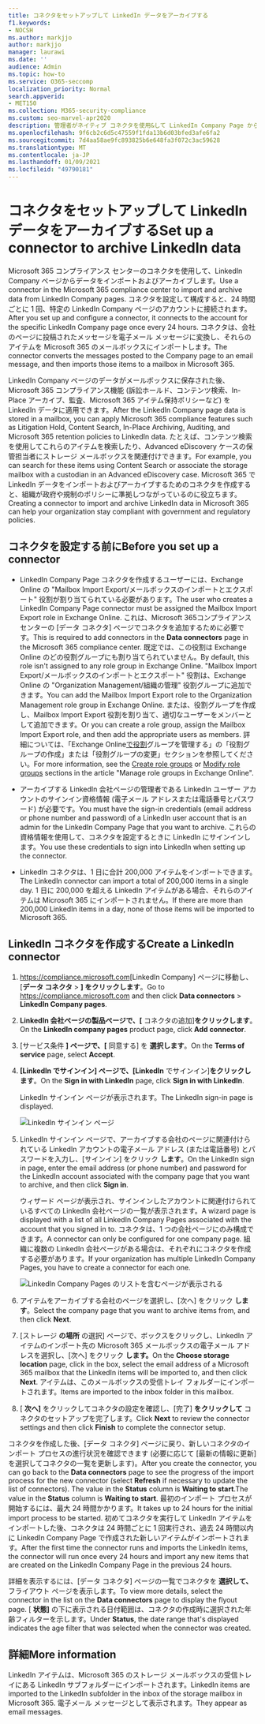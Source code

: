 ```yaml
---
title: コネクタをセットアップして LinkedIn データをアーカイブする
f1.keywords:
- NOCSH
ms.author: markjjo
author: markjjo
manager: laurawi
ms.date: ''
audience: Admin
ms.topic: how-to
ms.service: O365-seccomp
localization_priority: Normal
search.appverid:
- MET150
ms.collection: M365-security-compliance
ms.custom: seo-marvel-apr2020
description: 管理者がネイティブ コネクタを使用&して LinkedIn Company Page から Microsoft 365 にデータをインポートする方法について説明します。
ms.openlocfilehash: 9f6cb2c6d5c47559f1fda13b6d03bfed3afe6fa2
ms.sourcegitcommit: 7d4aa58ae9fc893825b6e648fa3f072c3ac59628
ms.translationtype: MT
ms.contentlocale: ja-JP
ms.lasthandoff: 01/09/2021
ms.locfileid: "49790181"
---
```

# <a name="set-up-a-connector-to-archive-linkedin-data"></a><span data-ttu-id="7a43e-103">コネクタをセットアップして LinkedIn データをアーカイブする</span><span class="sxs-lookup"><span data-stu-id="7a43e-103">Set up a connector to archive LinkedIn data</span></span>

<span data-ttu-id="7a43e-104">Microsoft 365 コンプライアンス センターのコネクタを使用して、LinkedIn Company ページからデータをインポートおよびアーカイブします。</span><span class="sxs-lookup"><span data-stu-id="7a43e-104">Use a connector in the Microsoft 365 compliance center to import and archive data from LinkedIn Company pages.</span></span> <span data-ttu-id="7a43e-105">コネクタを設定して構成すると、24 時間ごとに 1 回、特定の LinkedIn Company ページのアカウントに接続されます。</span><span class="sxs-lookup"><span data-stu-id="7a43e-105">After you set up and configure a connector, it connects to the account for the specific LinkedIn Company page once every 24 hours.</span></span> <span data-ttu-id="7a43e-106">コネクタは、会社のページに投稿されたメッセージを電子メール メッセージに変換し、それらのアイテムを Microsoft 365 のメールボックスにインポートします。</span><span class="sxs-lookup"><span data-stu-id="7a43e-106">The connector converts the messages posted to the Company page to an email message, and then imports those items to a mailbox in Microsoft 365.</span></span>

<span data-ttu-id="7a43e-107">LinkedIn Company ページのデータがメールボックスに保存された後、Microsoft 365 コンプライアンス機能 (訴訟ホールド、コンテンツ検索、In-Place アーカイブ、監査、Microsoft 365 アイテム保持ポリシーなど) を LinkedIn データに適用できます。</span><span class="sxs-lookup"><span data-stu-id="7a43e-107">After the LinkedIn Company page data is stored in a mailbox, you can apply Microsoft 365 compliance features such as Litigation Hold, Content Search, In-Place Archiving, Auditing, and Microsoft 365 retention policies to LinkedIn data.</span></span> <span data-ttu-id="7a43e-108">たとえば、コンテンツ検索を使用してこれらのアイテムを検索したり、Advanced eDiscovery ケースの保管担当者にストレージ メールボックスを関連付けできます。</span><span class="sxs-lookup"><span data-stu-id="7a43e-108">For example, you can search for these items using Content Search or associate the storage mailbox with a custodian in an Advanced eDiscovery case.</span></span> <span data-ttu-id="7a43e-109">Microsoft 365 で LinkedIn データをインポートおよびアーカイブするためのコネクタを作成すると、組織が政府や規制のポリシーに準拠しつながっているのに役立ちます。</span><span class="sxs-lookup"><span data-stu-id="7a43e-109">Creating a connector to import and archive LinkedIn data in Microsoft 365 can help your organization stay compliant with government and regulatory policies.</span></span>

## <a name="before-you-set-up-a-connector"></a><span data-ttu-id="7a43e-110">コネクタを設定する前に</span><span class="sxs-lookup"><span data-stu-id="7a43e-110">Before you set up a connector</span></span>

- <span data-ttu-id="7a43e-111">LinkedIn Company Page コネクタを作成するユーザーには、Exchange Online の "Mailbox Import Export/メールボックスのインポートとエクスポート" 役割が割り当てられている必要があります。</span><span class="sxs-lookup"><span data-stu-id="7a43e-111">The user who creates a LinkedIn Company Page connector must be assigned the Mailbox Import Export role in Exchange Online.</span></span> <span data-ttu-id="7a43e-112">これは、Microsoft 365コンプライアンス センターの [データ コネクタ] ページでコネクタを追加するために必要です。</span><span class="sxs-lookup"><span data-stu-id="7a43e-112">This is required to add connectors in the **Data connectors** page in the Microsoft 365 compliance center.</span></span> <span data-ttu-id="7a43e-113">既定では、この役割は Exchange Online のどの役割グループにも割り当てられていません。</span><span class="sxs-lookup"><span data-stu-id="7a43e-113">By default, this role isn't assigned to any role group in Exchange Online.</span></span> <span data-ttu-id="7a43e-114">"Mailbox Import Export/メールボックスのインポートとエクスポート" 役割は、Exchange Online の "Organization Management/組織の管理" 役割グループに追加できます。</span><span class="sxs-lookup"><span data-stu-id="7a43e-114">You can add the Mailbox Import Export role to the Organization Management role group in Exchange Online.</span></span> <span data-ttu-id="7a43e-115">または、役割グループを作成し、Mailbox Import Export 役割を割り当て、適切なユーザーをメンバーとして追加できます。</span><span class="sxs-lookup"><span data-stu-id="7a43e-115">Or you can create a role group, assign the Mailbox Import Export role, and then add the appropriate users as members.</span></span> <span data-ttu-id="7a43e-116">詳細については、「Exchange Online[で役割](https://docs.microsoft.com/Exchange/permissions-exo/role-groups#create-role-groups)グループ[](https://docs.microsoft.com/Exchange/permissions-exo/role-groups#modify-role-groups)を管理する」の「役割グループの作成」または「役割グループの変更」セクションを参照してください。</span><span class="sxs-lookup"><span data-stu-id="7a43e-116">For more information, see the [Create role groups](https://docs.microsoft.com/Exchange/permissions-exo/role-groups#create-role-groups) or [Modify role groups](https://docs.microsoft.com/Exchange/permissions-exo/role-groups#modify-role-groups) sections in the article "Manage role groups in Exchange Online".</span></span>

- <span data-ttu-id="7a43e-117">アーカイブする LinkedIn 会社ページの管理者である LinkedIn ユーザー アカウントのサインイン資格情報 (電子メール アドレスまたは電話番号とパスワード) が必要です。</span><span class="sxs-lookup"><span data-stu-id="7a43e-117">You must have the sign-in credentials (email address or phone number and password) of a LinkedIn user account that is an admin for the LinkedIn Company Page that you want to archive.</span></span> <span data-ttu-id="7a43e-118">これらの資格情報を使用して、コネクタを設定するときに LinkedIn にサインインします。</span><span class="sxs-lookup"><span data-stu-id="7a43e-118">You use these credentials to sign into LinkedIn when setting up the connector.</span></span>

- <span data-ttu-id="7a43e-119">LinkedIn コネクタは、1 日に合計 200,000 アイテムをインポートできます。</span><span class="sxs-lookup"><span data-stu-id="7a43e-119">The LinkedIn connector can import a total of 200,000 items in a single day.</span></span> <span data-ttu-id="7a43e-120">1 日に 200,000 を超える LinkedIn アイテムがある場合、それらのアイテムは Microsoft 365 にインポートされません。</span><span class="sxs-lookup"><span data-stu-id="7a43e-120">If there are more than 200,000 LinkedIn items in a day, none of those items will be imported to Microsoft 365.</span></span>

## <a name="create-a-linkedin-connector"></a><span data-ttu-id="7a43e-121">LinkedIn コネクタを作成する</span><span class="sxs-lookup"><span data-stu-id="7a43e-121">Create a LinkedIn connector</span></span>

1. <span data-ttu-id="7a43e-122"><https://compliance.microsoft.com>[LinkedIn Company] ページに移動し、[**データ コネクタ**  >  **] をクリックします**。</span><span class="sxs-lookup"><span data-stu-id="7a43e-122">Go to <https://compliance.microsoft.com> and then click **Data connectors** > **LinkedIn Company pages**.</span></span>

2. <span data-ttu-id="7a43e-123">**LinkedIn 会社ページの製品ページで、[** コネクタの追加]**をクリックします**。</span><span class="sxs-lookup"><span data-stu-id="7a43e-123">On the **LinkedIn company pages** product page, click **Add connector**.</span></span>

3. <span data-ttu-id="7a43e-124">[サービス条件 **] ページで、[** 同意する] を **選択します**。</span><span class="sxs-lookup"><span data-stu-id="7a43e-124">On the **Terms of service** page, select **Accept**.</span></span>

4. <span data-ttu-id="7a43e-125">**[LinkedIn でサインイン] ページで、[LinkedIn** でサインイン]**をクリックします**。</span><span class="sxs-lookup"><span data-stu-id="7a43e-125">On the **Sign in with LinkedIn** page, click **Sign in with LinkedIn**.</span></span>

   <span data-ttu-id="7a43e-126">LinkedIn サインイン ページが表示されます。</span><span class="sxs-lookup"><span data-stu-id="7a43e-126">The LinkedIn sign-in page is displayed.</span></span>

   ![LinkedIn サインイン ページ](../media/LinkedInSigninPage.png)

5. <span data-ttu-id="7a43e-128">LinkedIn サインイン ページで、アーカイブする会社のページに関連付けられている LinkedIn アカウントの電子メール アドレス (または電話番号) とパスワードを入力し、[サインイン] をクリック **します**。</span><span class="sxs-lookup"><span data-stu-id="7a43e-128">On the LinkedIn sign in page, enter the email address (or phone number) and password for the LinkedIn account associated with the company page that you want to archive, and then click **Sign in**.</span></span>

   <span data-ttu-id="7a43e-129">ウィザード ページが表示され、サインインしたアカウントに関連付けられているすべての LinkedIn 会社ページの一覧が表示されます。</span><span class="sxs-lookup"><span data-stu-id="7a43e-129">A wizard page is displayed with a list of all LinkedIn Company Pages associated with the account that you signed in to.</span></span> <span data-ttu-id="7a43e-130">コネクタは、1 つの会社ページにのみ構成できます。</span><span class="sxs-lookup"><span data-stu-id="7a43e-130">A connector can only be configured for one company page.</span></span> <span data-ttu-id="7a43e-131">組織に複数の LinkedIn 会社ページがある場合は、それぞれにコネクタを作成する必要があります。</span><span class="sxs-lookup"><span data-stu-id="7a43e-131">If your organization has multiple LinkedIn Company Pages, you have to create a connector for each one.</span></span>

   ![LinkedIn Company Pages のリストを含むページが表示される](../media/LinkedInSelectCompanyPage.png)

6. <span data-ttu-id="7a43e-133">アイテムをアーカイブする会社のページを選択し、[次へ] をクリック **します**。</span><span class="sxs-lookup"><span data-stu-id="7a43e-133">Select the company page that you want to archive items from, and then click **Next**.</span></span>

7. <span data-ttu-id="7a43e-134">[ストレージ **の場所** の選択] ページで、ボックスをクリックし、LinkedIn アイテムのインポート先の Microsoft 365 メールボックスの電子メール アドレスを選択し、[次へ] をクリック **します。**</span><span class="sxs-lookup"><span data-stu-id="7a43e-134">On the **Choose storage location** page, click in the box, select the email address of a Microsoft 365 mailbox that the LinkedIn items will be imported to, and then click **Next**.</span></span> <span data-ttu-id="7a43e-135">アイテムは、このメールボックスの受信トレイ フォルダーにインポートされます。</span><span class="sxs-lookup"><span data-stu-id="7a43e-135">Items are imported to the inbox folder in this mailbox.</span></span>

8. <span data-ttu-id="7a43e-136">[ **次へ]** をクリックしてコネクタの設定を確認し、[完了] **をクリックして** コネクタのセットアップを完了します。</span><span class="sxs-lookup"><span data-stu-id="7a43e-136">Click **Next** to review the connector settings and then click **Finish** to complete the connector setup.</span></span>

<span data-ttu-id="7a43e-137">コネクタを作成した後、[データ コネクタ] ページに戻り、新しいコネクタのインポート プロセスの進行状況を確認できます (必要に応じて [最新の情報に更新] を選択してコネクタの一覧を更新します)。</span><span class="sxs-lookup"><span data-stu-id="7a43e-137">After you create the connector, you can go back to the **Data connectors** page to see the progress of the import process for the new connector (select **Refresh** if necessary to update the list of connectors).</span></span> <span data-ttu-id="7a43e-138">The value in the **Status** column is **Waiting to start**.</span><span class="sxs-lookup"><span data-stu-id="7a43e-138">The value in the **Status** column is **Waiting to start**.</span></span> <span data-ttu-id="7a43e-139">最初のインポート プロセスが開始するには、最大 24 時間かかります。</span><span class="sxs-lookup"><span data-stu-id="7a43e-139">It takes up to 24 hours for the initial import process to be started.</span></span> <span data-ttu-id="7a43e-140">初めてコネクタを実行して LinkedIn アイテムをインポートした後、コネクタは 24 時間ごとに 1 回実行され、過去 24 時間以内に LinkedIn Company Page で作成された新しいアイテムがインポートされます。</span><span class="sxs-lookup"><span data-stu-id="7a43e-140">After the first time the connector runs and imports the LinkedIn items, the connector will run once every 24 hours and import any new items that are created on the LinkedIn Company Page in the previous 24 hours.</span></span>

<span data-ttu-id="7a43e-141">詳細を表示するには、[データ コネクタ] ページの一覧でコネクタを **選択して、** フライアウト ページを表示します。</span><span class="sxs-lookup"><span data-stu-id="7a43e-141">To view more details, select the connector in the list on the **Data connectors** page to display the flyout page.</span></span> <span data-ttu-id="7a43e-142">[ **状態]** の下に表示される日付範囲は、コネクタの作成時に選択された年齢フィルターを示します。</span><span class="sxs-lookup"><span data-stu-id="7a43e-142">Under **Status**, the date range that's displayed indicates the age filter that was selected when the connector was created.</span></span>

## <a name="more-information"></a><span data-ttu-id="7a43e-143">詳細</span><span class="sxs-lookup"><span data-stu-id="7a43e-143">More information</span></span>

<span data-ttu-id="7a43e-144">LinkedIn アイテムは、Microsoft 365 のストレージ メールボックスの受信トレイにある LinkedIn サブフォルダーにインポートされます。</span><span class="sxs-lookup"><span data-stu-id="7a43e-144">LinkedIn items are imported to the LinkedIn subfolder in the inbox of the storage mailbox in Microsoft 365.</span></span> <span data-ttu-id="7a43e-145">電子メール メッセージとして表示されます。</span><span class="sxs-lookup"><span data-stu-id="7a43e-145">They appear as email messages.</span></span>
